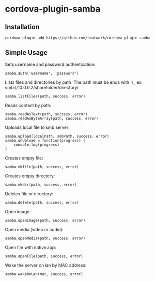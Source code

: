 # cordova-plugin-samba

## Installation

```
cordova plugin add https://github.com/seatwork/cordova-plugin-samba
```

## Simple Usage

Sets username and password authentication:
```
samba.auth('username', 'password')
```

Lists files and directories by path. The path must be ends with '/', ex. smb://10.0.0.2/sharefolder/directory/
```
samba.listFiles(path, success, error)
```

Reads content by path:
```
samba.readAsText(path, success, error)
samba.readAsByteArray(path, success, error)
```

Uploads local file to smb server:
```
samba.upload(localPath, smbPath, success, error)
samba.onUpload = function(progress) {
    console.log(progress)
}
```

Creates empty file:
```
samba.mkfile(path, success, error)
```

Creates empty directory:
```
samba.mkdir(path, success, error)
```

Deletes file or directory:
```
samba.delete(path, success, error)
```

Open image:
```
samba.openImage(path, success, error)
```

Open media (video or audio):
```
samba.openMedia(path, success, error)
```

Open file with native app:
```
samba.openFile(path, success, error)
```

Wake the server on lan by MAC address:
```
samba.wakeOnLan(mac, success, error)
```
